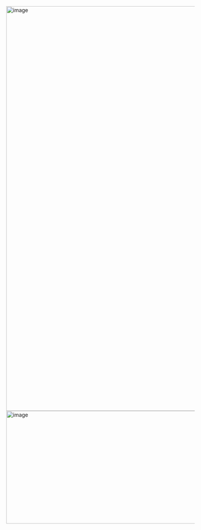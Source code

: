 <img width="1920" height="1080" alt="image" src="https://github.com/user-attachments/assets/8e913208-6dd9-492c-b515-d1a6bb1ded7a" />

<img width="745" height="301" alt="image" src="https://github.com/user-attachments/assets/e7a8a09b-3a81-4c5b-8713-ff45d9062379" />
